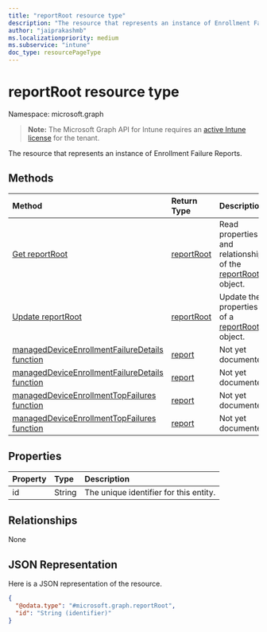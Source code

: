 ```yaml
---
title: "reportRoot resource type"
description: "The resource that represents an instance of Enrollment Failure Reports."
author: "jaiprakashmb"
ms.localizationpriority: medium
ms.subservice: "intune"
doc_type: resourcePageType
---
```


# reportRoot resource type

Namespace: microsoft.graph

> **Note:** The Microsoft Graph API for Intune requires an [active Intune license](https://go.microsoft.com/fwlink/?linkid=839381) for the tenant.

The resource that represents an instance of Enrollment Failure Reports.

## Methods
|Method|Return Type|Description|
|:---|:---|:---|
|[Get reportRoot](../api/intune-troubleshooting-reportroot-get.md)|[reportRoot](../resources/intune-troubleshooting-reportroot.md)|Read properties and relationships of the [reportRoot](../resources/intune-troubleshooting-reportroot.md) object.|
|[Update reportRoot](../api/intune-troubleshooting-reportroot-update.md)|[reportRoot](../resources/intune-troubleshooting-reportroot.md)|Update the properties of a [reportRoot](../resources/intune-troubleshooting-reportroot.md) object.|
|[managedDeviceEnrollmentFailureDetails function](../api/intune-troubleshooting-reportroot-manageddeviceenrollmentfailuredetails.md)|[report](../resources/intune-troubleshooting-report.md)|Not yet documented|
|[managedDeviceEnrollmentFailureDetails function](../api/intune-troubleshooting-reportroot-manageddeviceenrollmentfailuredetails.md)|[report](../resources/intune-troubleshooting-report.md)|Not yet documented|
|[managedDeviceEnrollmentTopFailures function](../api/intune-troubleshooting-reportroot-manageddeviceenrollmenttopfailures.md)|[report](../resources/intune-troubleshooting-report.md)|Not yet documented|
|[managedDeviceEnrollmentTopFailures function](../api/intune-troubleshooting-reportroot-manageddeviceenrollmenttopfailures.md)|[report](../resources/intune-troubleshooting-report.md)|Not yet documented|

## Properties
|Property|Type|Description|
|:---|:---|:---|
|id|String|The unique identifier for this entity.|

## Relationships
None

## JSON Representation
Here is a JSON representation of the resource.
<!-- {
  "blockType": "resource",
  "keyProperty": "id",
  "@odata.type": "microsoft.graph.reportRoot"
}
-->
``` json
{
  "@odata.type": "#microsoft.graph.reportRoot",
  "id": "String (identifier)"
}
```
